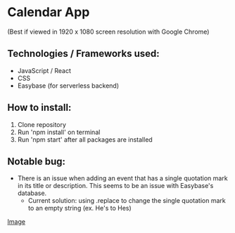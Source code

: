 # Calendar App

(Best if viewed in 1920 x 1080 screen resolution with Google Chrome)

## Technologies / Frameworks used:
* JavaScript / React
* CSS
* Easybase (for serverless backend)

## How to install:
1. Clone repository
2. Run 'npm install' on terminal
3. Run 'npm start' after all packages are installed

## Notable bug:
* There is an issue when adding an event that has a single quotation mark in its title or description. This seems to be an issue with Easybase's database.
  * Current solution: using .replace to change the single quotation mark to an empty string (ex. He's to Hes)

[Image](https://imgur.com/a/gIrTglJ)
